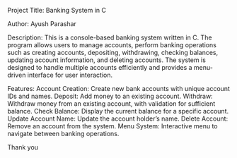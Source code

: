 Project Title:
Banking System in C

Author:
Ayush Parashar

Description:
This is a console-based banking system written in C. The program allows users to manage accounts, perform banking operations such as creating accounts, depositing, withdrawing, checking balances, updating account information, and deleting accounts. The system is designed to handle multiple accounts efficiently and provides a menu-driven interface for user interaction.

Features:
Account Creation: Create new bank accounts with unique account IDs and names.
Deposit: Add money to an existing account.
Withdraw: Withdraw money from an existing account, with validation for sufficient balance.
Check Balance: Display the current balance for a specific account.
Update Account Name: Update the account holder’s name.
Delete Account: Remove an account from the system.
Menu System: Interactive menu to navigate between banking operations.

Thank you
